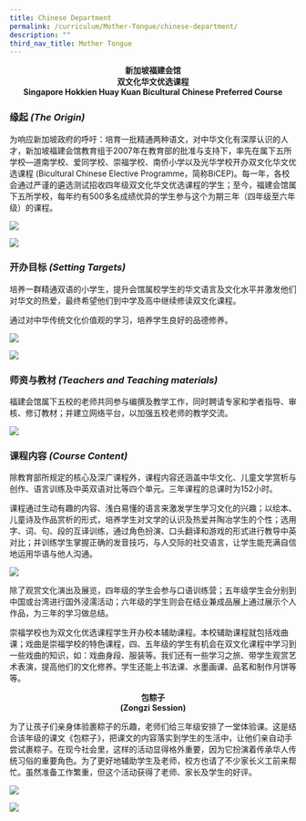 ```yaml
---
title: Chinese Department
permalink: /curriculum/Mother-Tongue/chinese-department/
description: ""
third_nav_title: Mother Tongue
---
```

<center><b>新加坡福建会馆<br>  
双文化华文优选课程</b></center>


<center><b>Singapore Hokkien Huay Kuan Bicultural Chinese Preferred Course</b></center>

### 缘起 _(The Origin)_

为响应新加坡政府的呼吁：培育一批精通两种语文，对中华文化有深厚认识的人才，新加坡福建会馆教育组于2007年在教育部的批准与支持下，率先在属下五所学校—道南学校、爱同学校、崇福学校、南侨小学以及光华学校开办双文化华文优选课程 (Bicultural Chinese Elective Programme，简称BiCEP)。每一年，各校会通过严谨的遴选测试招收四年级双文化华文优选课程的学生；至今，福建会馆属下五所学校，每年约有500多名成绩优异的学生参与这个为期三年（四年级至六年级）的课程。

![](/images/ChineseDepartment_Photo-1-2048x1536.jpg)

![](/images/ChineseDepartment_Photo-3-2048x1346.jpg)

### 开办目标 _(Setting Targets)_

培养一群精通双语的小学生，提升会馆属校学生的华文语言及文化水平并激发他们对华文的热爱，最终希望他们到中学及高中继续修读双文化课程。

通过对中华传统文化价值观的学习，培养学生良好的品德修养。

![](/images/ChineseDepartment_Photo-5-2048x1536.jpg)

![](/images/ChineseDepartment_Photo-6-2048x1536.jpg)

### 师资与教材 _(Teachers and Teaching materials)_

福建会馆属下五校的老师共同参与编撰及教学工作，同时聘请专家和学者指导、审核、修订教材；并建立网络平台，以加强五校老师的教学交流。

![](/images/ChineseDepartment_Photo-A-2048x1152.png)

### 课程内容 _(Course Content)_

除教育部所规定的核心及深广课程外，课程内容还涵盖中华文化、儿童文学赏析与创作、语言训练及中英双语对比等四个单元。三年课程的总课时为152小时。

课程通过生动有趣的内容、浅白易懂的语言来激发学生学习文化的兴趣；以绘本、儿童诗及作品赏析的形式，培养学生对文学的认识及热爱并陶冶学生的个性；选用字、词、句、段的互译训练，通过角色扮演、口头翻译和游戏的形式进行教导中英对比；并训练学生掌握正确的发音技巧，与人交际的社交语言，让学生能充满自信地运用华语与他人沟通。

![](/images/ChineseDepartment_Photo-B-2048x1152.png)

除了观赏文化演出及展览，四年级的学生会参与口语训练营；五年级学生会分别到中国或台湾进行国外浸濡活动；六年级的学生则会在结业兼成品展上通过展示个人作品，为三年的学习做总结。

崇福学校也为双文化优选课程学生开办校本辅助课程。本校辅助课程就包括戏曲课；戏曲是崇福学校的特色课程，四、五年级的学生有机会在双文化课程中学习到一些戏曲的知识，如：戏曲身段、服装等。我们还有一些学习之旅、带学生观赏艺术表演，提高他们的文化修养。学生还能上书法课、水墨画课、品茗和制作月饼等等。

<center><b>包粽子<br>
	(Zongzi Session)</b></center>
	
为了让孩子们亲身体验裹粽子的乐趣，老师们给三年级安排了一堂体验课。这是结合该年级的课文《包粽子》，把课文的内容落实到学生的生活中，让他们亲自动手尝试裹粽子。在现今社会里，这样的活动显得格外重要，因为它扮演着传承华人传统习俗的重要角色。为了更好地辅助学生及老师，校方也请了不少家长义工前来帮忙。虽然准备工作繁重，但这个活动获得了老师、家长及学生的好评。

![](/images/Zongzi-Picture-1.jpg)

![](/images/Zongzi-Picture-2.jpg)